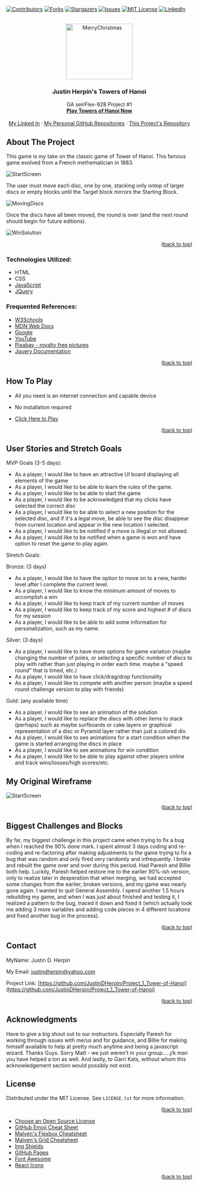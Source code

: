 <div id="top"></div>
<!--
*** Thanks for checking out the Best-README-Template. If you have a suggestion
*** that would make this better, please fork the repo and create a pull request
*** or simply open an issue with the tag "enhancement".
*** Don't forget to give the project a star!
*** Thanks again! Now go create something AMAZING! :D
-->



<!-- PROJECT SHIELDS -->
<!--
*** I'm using markdown "reference style" links for readability.
*** Reference links are enclosed in brackets [ ] instead of parentheses ( ).
*** See the bottom of this document for the declaration of the reference variables
*** for contributors-url, forks-url, etc. This is an optional, concise syntax you may use.
*** https://www.markdownguide.org/basic-syntax/#reference-style-links
-->
[![Contributors][contributors-shield]][contributors-url]
[![Forks][forks-shield]][forks-url]
[![Stargazers][stars-shield]][stars-url]
[![Issues][issues-shield]][issues-url]
[![MIT License][license-shield]][license-url]
[![LinkedIn][linkedin-shield]][linkedin-url]



<!-- PROJECT LOGO -->
<br />
<div align="center">
  <a href="https://bestanimations.com/gifs/merry-christmas-tree-gif.html">
    <img src="https://bestanimations.com/uploads/gifs/1478392951whitehouse-2020-merry-christmas-tree-animated-gif.gif#.YZjJp2Umwak.link" alt="MerryChristmas" width="180" height="150">
  </a>

  <h3 align="center">Justin Herpin's Towers of Hanoi</h3>

  <p align="center">
    GA seirFlex-928 Project #1
    <br />
    <a href="https://justindherpin.github.io/Project_1_Tower-of-Hanoi/OG/index.html"><strong>Play Towers of Hanoi Now</strong></a>
    <br />
    <br />
    <a href="https://www.linkedin.com/in/justin-herpin-ba5a8a217/">My Linked In</a>
    ·
    <a href="https://github.com/JustinDHerpin?tab=repositories">My Personal GitHub Repositories</a>
    ·
    <a href="https://github.com/JustinDHerpin/Project_1_Tower-of-Hanoi">This Project's Repository</a>
  </p>
</div>



<!-- ABOUT THE PROJECT -->
## About The Project

This game is my take on the classic game of Tower of Hanoi.  This famous game evolved from a French methematician in 1883.

![StartScreen](TowerofHanoi_Start.png "Start Screen")


The user must move each disc, one by one, stacking only ontop of larger discs or empty blocks until the Target block mirrors the Starting Block.

![MovingDiscs](TowerofHanoi_Moving.png "Moving Discs")

Once the discs have all been moved, the round is over (and the next round should begin for future editions).

![WinSolution](TowerofHanoi_Win.png "Win Solution")

<p align="right">(<a href="#top">back to top</a>)</p>



### Technologies Utilized:


* HTML
* CSS
* [JavaScript](https://www.javascript.com/)
* [JQuery](https://jquery.com)




### Frequented References:


* [W3Schools](https://www.w3schools.com/)
* [MDN Web Docs](https://developer.mozilla.org/en-US/)
* [Google](https://www.google.com/)
* [YouTube](https://www.youtube.com/)
* [Pixabay - royalty free pictures](https://pixabay.com/)
* [Jquery Documentation](https://api.jquery.com/click/)

<p align="right">(<a href="#top">back to top</a>)</p>



<!-- GETTING STARTED -->
## How To Play

* All you need is an internet connection and capable device

* No installation required

* [Click Here to Play](https://justindherpin.github.io/Project_1_Tower-of-Hanoi/OG/index.html)

<p align="right">(<a href="#top">back to top</a>)</p>


<!-- LICENSE -->
## User Stories and Stretch Goals

MVP Goals (3-5 days):
* As a player, I would like to have an attractive UI board displaying all elements of the game
* As a player, I would like to be able to learn the rules of the game.
* As a player, I would like to be able to start the game
* As a player, I would like to be acknowledged that my clicks have selected the correct disc
* As a player, I would like to be able to select a new position for the selected disc, and if it's a legal move, be able to see the disc disappear from current location and appear in the new location I selected.
* As a player, I would like to be notified if a move is illegal or not allowed.
* As a player, I would like to be notified when a game is won and have option to reset the game to play again.

Stretch Goals:

Bronze: (3 days)

* As a player, I would like to have the option to move on to a new, harder level after I complete the current level.
* As a player, I would like to know the minimum amount of moves to accomplish a win
* As a player, I would like to keep track of my current number of moves
* As a player, I would like to keep track of my score and highest # of discs for my session
* As a player, I would like to be able to add some information for personalization, such as my name.

Silver: (3 days)

* As a player, I would like to have more options for game variation (maybe changing the number of poles, or selecting a specific number of discs to play with rather than just playing in order each time. maybe a "speed round" that is timed, etc.)
* As a player, I would like to have click/drag/drop functionality
* As a player, I would like to compete with another person (maybe a speed round challenge version to play with friends)

Gold: (any available time)

* As a player, I would like to see an animation of the solution
* As a player, I would like to replace the discs with other items to stack (perhaps) such as maybe surfboards or cake layers or graphical representation of a disc or Pyramid layer rather than just a colored div.
* As a player, I would like to see animations for a start condition when the game is started arranging the discs in place
* As a player, I would like to see animations for win condition
* As a player, I would like to be able to play against other players online and track wins/losses/high scores/etc.

## My Original Wireframe


![StartScreen](GA_Project_1_WireFrame.png "Start Screen")


<p align="right">(<a href="#top">back to top</a>)</p>




## Biggest Challenges and Blocks

By far, my biggest challenge in this project came when trying to fix a bug when I reached the 90% done mark.  I spent almost 3 days coding and re-coding and re-factoring after making adjustments to the game trying to fix a bug that was random and only fired very randomly and infrequently.  I broke and rebuilt the game over and over during this period.  Had Paresh and Billie both help.  Luckily, Paresh helped restore me to the earlier 90%-ish version, only to realize later in desperation that when merging, we had accepted some changes from the earlier, broken versions, and my game was nearly gone again.  I wanted to quit General Assembly. I spend another 1.5 hours rebuilding my game, and when I was just about finished and testing it, I realized a pattern to the bug, traced it down and fixed it (which actually took me adding 3 more variables and adding code pieces in 4 different locations and fixed another bug in the process).  


<p align="right">(<a href="#top">back to top</a>)</p>



<!-- CONTACT -->
## Contact

MyName: Justin D. Herpin 

My Email: justindherpin@yahoo.com

Project Link: [https://github.com/JustinDHerpin/Project_1_Tower-of-Hanoi](https://github.com/JustinDHerpin/Project_1_Tower-of-Hanoi)

<p align="right">(<a href="#top">back to top</a>)</p>



<!-- ACKNOWLEDGMENTS -->
## Acknowledgments

Have to give a big shout out to our instructors.  Especially Paresh for working through issues with me/us and for guidance, and Billie for making himself available to help at pretty much anytime and being a javascript wizard.  Thanks Guys.  Sorry Matt - we just weren't in your group.....j/k man you have helped a ton as well.  And lastly, to Garri Kats, without whom this acknowledgement section would possibly not exist.

## License

Distributed under the MIT License. See `LICENSE.txt` for more information.


<p align="right">(<a href="#top">back to top</a>)</p>


* [Choose an Open Source License](https://choosealicense.com)
* [GitHub Emoji Cheat Sheet](https://www.webpagefx.com/tools/emoji-cheat-sheet)
* [Malven's Flexbox Cheatsheet](https://flexbox.malven.co/)
* [Malven's Grid Cheatsheet](https://grid.malven.co/)
* [Img Shields](https://shields.io)
* [GitHub Pages](https://pages.github.com)
* [Font Awesome](https://fontawesome.com)
* [React Icons](https://react-icons.github.io/react-icons/search)

<p align="right">(<a href="#top">back to top</a>)</p>



<!-- MARKDOWN LINKS & IMAGES -->
<!-- https://www.markdownguide.org/basic-syntax/#reference-style-links -->
[contributors-shield]: https://img.shields.io/github/contributors/othneildrew/Best-README-Template.svg?style=for-the-badge
[contributors-url]: https://github.com/othneildrew/Best-README-Template/graphs/contributors
[forks-shield]: https://img.shields.io/github/forks/othneildrew/Best-README-Template.svg?style=for-the-badge
[forks-url]: https://github.com/othneildrew/Best-README-Template/network/members
[stars-shield]: https://img.shields.io/github/stars/othneildrew/Best-README-Template.svg?style=for-the-badge
[stars-url]: https://github.com/othneildrew/Best-README-Template/stargazers
[issues-shield]: https://img.shields.io/github/issues/othneildrew/Best-README-Template.svg?style=for-the-badge
[issues-url]: https://github.com/othneildrew/Best-README-Template/issues
[license-shield]: https://img.shields.io/github/license/othneildrew/Best-README-Template.svg?style=for-the-badge
[license-url]: https://github.com/othneildrew/Best-README-Template/blob/master/LICENSE.txt
[linkedin-shield]: https://img.shields.io/badge/-LinkedIn-black.svg?style=for-the-badge&logo=linkedin&colorB=555
[linkedin-url]: https://linkedin.com/in/othneildrew
[product-screenshot]: images/screenshot.png